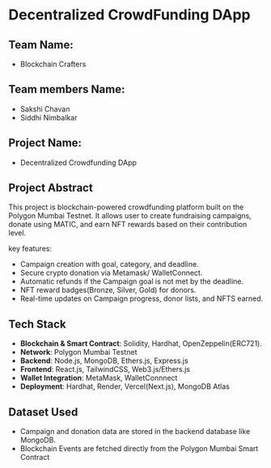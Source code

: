 ﻿# Decentralized CrowdFunding DApp

## Team Name: 
 * Blockchain Crafters
## Team members Name: 
* Sakshi Chavan
* Siddhi Nimbalkar

               



## Project Name:
* Decentralized Crowdfunding DApp 



## Project Abstract
This project is blockchain-powered crowdfunding platform built on the Polygon Mumbai Testnet. 
It allows user to create fundraising campaigns, donate using MATIC, and earn NFT rewards based on their contribution level.

key features:
* Campaign creation with goal, category, and deadline.
* Secure crypto donation via Metamask/ WalletConnect.
* Automatic refunds if the Campaign goal is not met by the deadline.
* NFT reward badges(Bronze, Silver, Gold) for donors.
* Real-time updates on Campaign progress, donor lists, and NFTS earned.



## Tech Stack
* **Blockchain & Smart Contract**: Solidity, Hardhat, OpenZeppelin(ERC721).
* **Network**: Polygon Mumbai Testnet
* **Backend**:  Node.js,  MongoDB, Ethers.js, Express.js
* **Frontend**:  React.js, TailwindCSS, Web3.js/Ethers.js
* **Wallet Integration**: MetaMask, WalletConnnect
* **Deployment**: Hardhat, Render, Vercel(Next.js), MongoDB Atlas
 ## Dataset Used
* Campaign and donation data are stored in the backend database like MongoDB.
* Blockchain Events are fetched directly from the Polygon Mumbai Smart Contract


